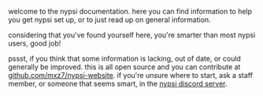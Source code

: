 <script>
  import DocsTemplate from "$lib/components/docs/DocsTemplate.svelte";
  import DocsHeader from '$lib/components/docs/DocsHeader.svelte'
</script>

<DocsTemplate title="nypsi documentation" />

welcome to the nypsi documentation. here you can find information to help you get nypsi set up, or to just read up on general information.

considering that you've found yourself here, you're smarter than most nypsi users, good job!

<DocsHeader header='h2' anchor='contributing' text='contributing' />

pssst, if you think that some information is lacking, out of date, or could generally be improved. this is all open source and you can contribute at <a href="https://github.com/mxz7/nypsi-website" target="_blank">github.com/mxz7/nypsi-website</a>. if you're unsure where to start, ask a staff member, or someone that seems smart, in the <a href="https://nypsi.xyz/discord" target="_blank">nypsi discord server</a>.
